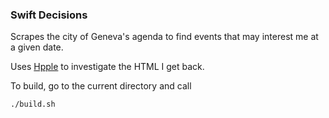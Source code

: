 ### Swift Decisions
Scrapes the city of Geneva's agenda to find events that may interest me at a given date.

Uses [Hpple](https://github.com/topfunky/hpple) to investigate the HTML I
get back.

To build, go to the current directory and call

	./build.sh

